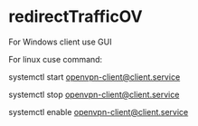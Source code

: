# redirectTrafficOV

For Windows client use GUI

For linux cuse command:

systemctl start openvpn-client@client.service

systemctl stop openvpn-client@client.service

systemctl enable openvpn-client@client.service
